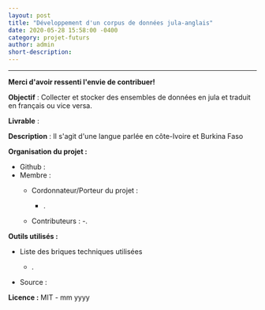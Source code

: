 ```yaml
---
layout: post
title: "Développement d'un corpus de données jula-anglais"
date: 2020-05-28 15:58:00 -0400
category: projet-futurs
author: admin
short-description:
---
```


-----
**Merci d'avoir ressenti l'envie de contribuer!** 

**Objectif** : Collecter et stocker des ensembles de données en jula et traduit en français ou vice versa.  

**Livrable** : 

**Description** : Il s'agit d'une langue parlée en côte-Ivoire et Burkina Faso

**Organisation du projet :**

- Github : 
- Membre :
    - Cordonnateur/Porteur du projet :
    	- .
      
    - Contributeurs :
    	-.

**Outils utilisés :**

- Liste des briques techniques utilisées
    - .
    
- Source  : 

**Licence :** MIT - mm yyyy

